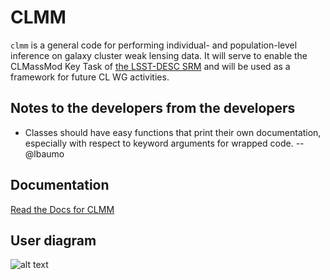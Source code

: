 # CLMM

`clmm` is a general code for performing individual- and population-level inference on galaxy cluster weak lensing data.  It will serve to enable the CLMassMod Key Task of [the LSST-DESC SRM](http://lsst-desc.org/sites/default/files/DESC_SRM_V1_1.pdf) and will be used as a framework for future CL WG activities.

## Notes to the developers from the developers

* Classes should have easy functions that print their own documentation, especially with respect to keyword arguments for wrapped code.  --@lbaumo

## Documentation 

[Read the Docs for CLMM](https://clmm.readthedocs.io/en/latest/index.html)

## User diagram

![alt text](https://docs.google.com/drawings/d/e/2PACX-1vTW-znFgWbhgJZBFIyLNvv1oJzFa7FJHpi1o3_KHfV99pB4DDk3iiWxjdSCUPl1OG3zeiW9QxPQaYpe/pub?w=1477&h=1040)

